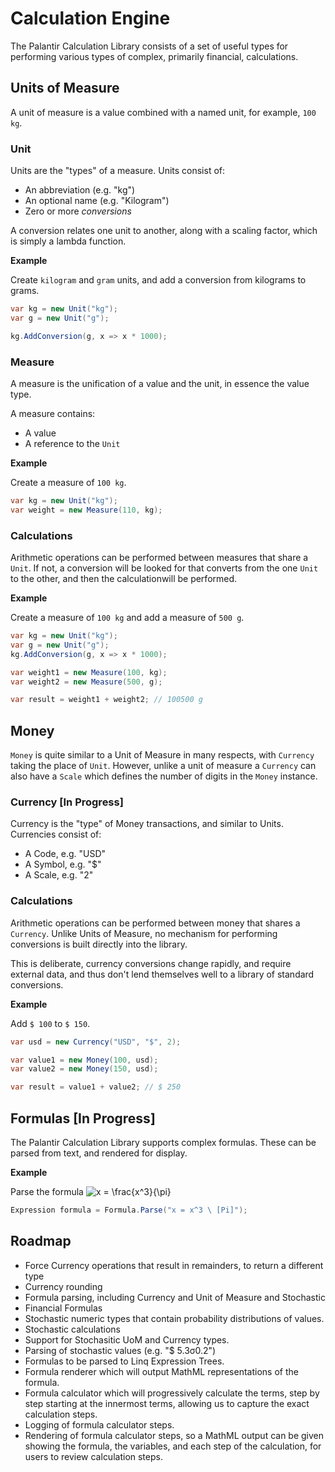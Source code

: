 # Calculation Engine
The Palantir Calculation Library consists of a set of useful types for performing various types of complex, primarily financial, calculations.

## Units of Measure
A unit of measure is a value combined with a named unit, for example, ```100 kg```.

### Unit
Units are the "types" of a measure. Units consist of:

* An abbreviation (e.g. "kg")
* An optional name (e.g. "Kilogram")
* Zero or more *conversions*

A conversion relates one unit to another, along with a scaling factor, which is simply a lambda function.

**Example**

Create ```kilogram``` and ```gram``` units, and add a conversion from kilograms to grams.

~~~csharp
var kg = new Unit("kg");
var g = new Unit("g");

kg.AddConversion(g, x => x * 1000);
~~~

### Measure
A measure is the unification of a value and the unit, in essence the value type.

A measure contains:

* A value
* A reference to the ```Unit```

**Example**

Create a measure of ```100 kg```.

~~~csharp
var kg = new Unit("kg");
var weight = new Measure(110, kg);
~~~

### Calculations
Arithmetic operations can be performed between measures that share a ```Unit```. If not, a conversion will be looked for that converts from the one ```Unit``` to the other, and then the calculationwill be performed.

**Example**

Create a measure of ```100 kg``` and add a measure of ```500 g```.

~~~csharp
var kg = new Unit("kg");
var g = new Unit("g");
kg.AddConversion(g, x => x * 1000);

var weight1 = new Measure(100, kg);
var weight2 = new Measure(500, g);

var result = weight1 + weight2; // 100500 g
~~~

## Money
```Money``` is quite similar to a Unit of Measure in many respects, with ```Currency``` taking the place of ```Unit```. However, unlike a unit of measure a ```Currency``` can also have a ```Scale``` which defines the number of digits in the ```Money``` instance.

### Currency [In Progress]

Currency is the "type" of Money transactions, and similar to Units. Currencies consist of:

* A Code, e.g. "USD"
* A Symbol, e.g. "$"
* A Scale, e.g. "2"

### Calculations
Arithmetic operations can be performed between money that shares a ```Currency```. Unlike Units of Measure, no mechanism for performing conversions is built directly into the library.

This is deliberate, currency conversions change rapidly, and require external data, and thus don't lend themselves well to a library of standard conversions.

**Example**

Add ```$ 100``` to ```$ 150```.

~~~csharp
var usd = new Currency("USD", "$", 2);

var value1 = new Money(100, usd);
var value2 = new Money(150, usd);

var result = value1 + value2; // $ 250
~~~

## Formulas [In Progress]

The Palantir Calculation Library supports complex formulas. These can be parsed from text, and rendered for display.

**Example**

Parse the formula ![x = \frac{x^3}{\pi}](https://github.com/palantirza/Palantir.Numeric/raw/master/_images/simple-eq.png "Simple Equation")

~~~csharp
Expression formula = Formula.Parse("x = x^3 \ [Pi]");
~~~

## Roadmap

* Force Currency operations that result in remainders, to return a different type
* Currency rounding
* Formula parsing, including Currency and Unit of Measure and Stochastic
* Financial Formulas
* Stochastic numeric types that contain probability distributions of values.
* Stochastic calculations
* Support for Stochasitic UoM and Currency types.
* Parsing of stochastic values (e.g. "$ 5.3σ0.2")
* Formulas to be parsed to Linq Expression Trees.
* Formula renderer which will output MathML representations of the formula.
* Formula calculator which will progressively calculate the terms, step by step starting at the innermost terms, allowing us to capture the exact calculation steps.
* Logging of formula calculator steps.
* Rendering of formula calculator steps, so a MathML output can be given showing the formula, the variables, and each step of the calculation, for users to review calculation steps.